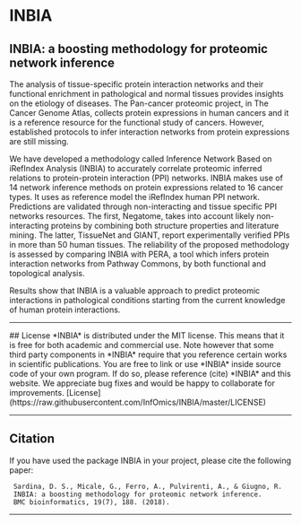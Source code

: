 # INBIA
## INBIA: a boosting methodology for proteomic network inference

The analysis of tissue-specific protein interaction networks and their functional enrichment in pathological and normal tissues provides insights on the etiology of diseases. The Pan-cancer proteomic project, in The Cancer Genome Atlas, collects protein expressions in human cancers and it is a reference resource for the functional study of cancers. However, established protocols to infer interaction networks from protein expressions are still missing.

We have developed a methodology called Inference Network Based on iRefIndex Analysis (INBIA) to accurately correlate proteomic inferred relations to protein-protein interaction (PPI) networks. INBIA makes use of 14 network inference methods on protein expressions related to 16 cancer types. It uses as reference model the iRefIndex human PPI network. Predictions are validated through non-interacting and tissue specific PPI networks resources. The first, Negatome, takes into account likely non-interacting proteins by combining both structure properties and literature mining. The latter, TissueNet and GIANT, report experimentally verified PPIs in more than 50 human tissues. The reliability of the proposed methodology is assessed by comparing INBIA with PERA, a tool which infers protein interaction networks from Pathway Commons, by both functional and topological analysis.

Results show that INBIA is a valuable approach to predict proteomic interactions in pathological conditions starting from the current knowledge of human protein interactions.

<hr />
## License
*INBIA* is distributed under the MIT license. This means that it is free for both academic and commercial use. Note however that some third party components in *INBIA* require that you reference certain works in scientific publications.
You are free to link or use *INBIA* inside source code of your own program. If do so, please reference (cite) *INBIA* and this website. We appreciate bug fixes and would be happy to collaborate for improvements. 
[License](https://raw.githubusercontent.com/InfOmics/INBIA/master/LICENSE)

<hr />

## Citation
If you have used the package INBIA in your project, please cite the following paper:

     Sardina, D. S., Micale, G., Ferro, A., Pulvirenti, A., & Giugno, R. 
     INBIA: a boosting methodology for proteomic network inference. 
     BMC bioinformatics, 19(7), 188. (2018).
     
<hr />
